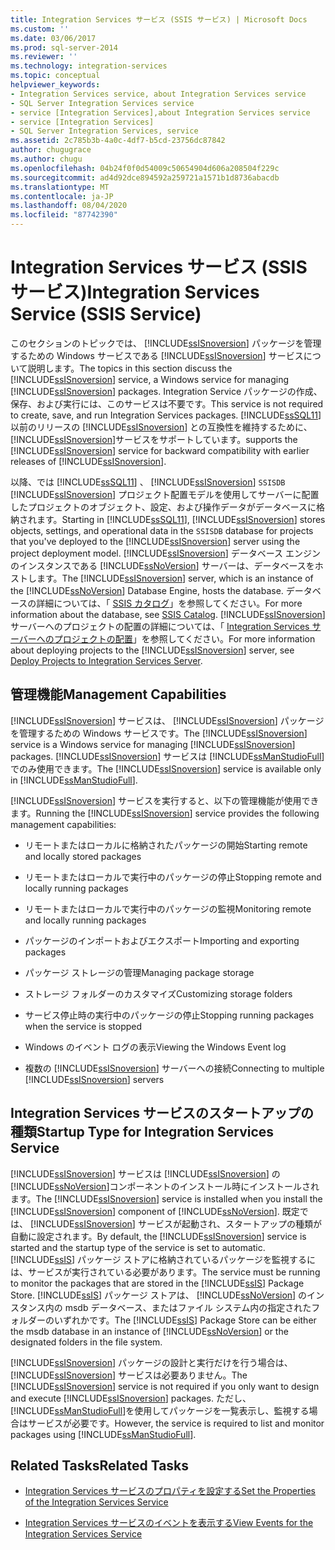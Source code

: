 ```yaml
---
title: Integration Services サービス (SSIS サービス) | Microsoft Docs
ms.custom: ''
ms.date: 03/06/2017
ms.prod: sql-server-2014
ms.reviewer: ''
ms.technology: integration-services
ms.topic: conceptual
helpviewer_keywords:
- Integration Services service, about Integration Services service
- SQL Server Integration Services service
- service [Integration Services],about Integration Services service
- service [Integration Services]
- SQL Server Integration Services, service
ms.assetid: 2c785b3b-4a0c-4df7-b5cd-23756dc87842
author: chugugrace
ms.author: chugu
ms.openlocfilehash: 04b24f0f0d54009c50654904d606a208504f229c
ms.sourcegitcommit: ad4d92dce894592a259721a1571b1d8736abacdb
ms.translationtype: MT
ms.contentlocale: ja-JP
ms.lasthandoff: 08/04/2020
ms.locfileid: "87742390"
---
```

# <a name="integration-services-service-ssis-service"></a><span data-ttu-id="ed55e-102">Integration Services サービス (SSIS サービス)</span><span class="sxs-lookup"><span data-stu-id="ed55e-102">Integration Services Service (SSIS Service)</span></span>
  <span data-ttu-id="ed55e-103">このセクションのトピックでは、 [!INCLUDE[ssISnoversion](../../includes/ssisnoversion-md.md)] パッケージを管理するための Windows サービスである [!INCLUDE[ssISnoversion](../../includes/ssisnoversion-md.md)] サービスについて説明します。</span><span class="sxs-lookup"><span data-stu-id="ed55e-103">The topics in this section discuss the [!INCLUDE[ssISnoversion](../../includes/ssisnoversion-md.md)] service, a Windows service for managing [!INCLUDE[ssISnoversion](../../includes/ssisnoversion-md.md)] packages.</span></span> <span data-ttu-id="ed55e-104">Integration Service パッケージの作成、保存、および実行には、このサービスは不要です。</span><span class="sxs-lookup"><span data-stu-id="ed55e-104">This service is not required to create, save, and run Integration Services packages.</span></span> [!INCLUDE[ssSQL11](../../includes/sssql11-md.md)] <span data-ttu-id="ed55e-105">以前のリリースの [!INCLUDE[ssISnoversion](../../includes/ssisnoversion-md.md)] との互換性を維持するために、 [!INCLUDE[ssISnoversion](../../includes/ssisnoversion-md.md)]サービスをサポートしています。</span><span class="sxs-lookup"><span data-stu-id="ed55e-105">supports the [!INCLUDE[ssISnoversion](../../includes/ssisnoversion-md.md)] service for backward compatibility with earlier releases of [!INCLUDE[ssISnoversion](../../includes/ssisnoversion-md.md)].</span></span>  
  
 <span data-ttu-id="ed55e-106">以降、では [!INCLUDE[ssSQL11](../../includes/sssql11-md.md)] 、 [!INCLUDE[ssISnoversion](../../includes/ssisnoversion-md.md)] `SSISDB` [!INCLUDE[ssISnoversion](../../includes/ssisnoversion-md.md)] プロジェクト配置モデルを使用してサーバーに配置したプロジェクトのオブジェクト、設定、および操作データがデータベースに格納されます。</span><span class="sxs-lookup"><span data-stu-id="ed55e-106">Starting in [!INCLUDE[ssSQL11](../../includes/sssql11-md.md)], [!INCLUDE[ssISnoversion](../../includes/ssisnoversion-md.md)] stores objects, settings, and operational data in the `SSISDB` database for projects that you've deployed to the [!INCLUDE[ssISnoversion](../../includes/ssisnoversion-md.md)] server using the project deployment model.</span></span> <span data-ttu-id="ed55e-107">[!INCLUDE[ssISnoversion](../../includes/ssisnoversion-md.md)] データベース エンジンのインスタンスである [!INCLUDE[ssNoVersion](../../includes/ssnoversion-md.md)] サーバーは、データベースをホストします。</span><span class="sxs-lookup"><span data-stu-id="ed55e-107">The [!INCLUDE[ssISnoversion](../../includes/ssisnoversion-md.md)] server, which is an instance of the [!INCLUDE[ssNoVersion](../../includes/ssnoversion-md.md)] Database Engine, hosts the database.</span></span> <span data-ttu-id="ed55e-108">データベースの詳細については、「 [SSIS カタログ](../catalog/ssis-catalog.md)」を参照してください。</span><span class="sxs-lookup"><span data-stu-id="ed55e-108">For more information about the database, see [SSIS Catalog](../catalog/ssis-catalog.md).</span></span> <span data-ttu-id="ed55e-109">[!INCLUDE[ssISnoversion](../../includes/ssisnoversion-md.md)] サーバーへのプロジェクトの配置の詳細については、「 [Integration Services サーバーへのプロジェクトの配置](../deploy-projects-to-integration-services-server.md)」を参照してください。</span><span class="sxs-lookup"><span data-stu-id="ed55e-109">For more information about deploying projects to the [!INCLUDE[ssISnoversion](../../includes/ssisnoversion-md.md)] server, see [Deploy Projects to Integration Services Server](../deploy-projects-to-integration-services-server.md).</span></span>  
  
## <a name="management-capabilities"></a><span data-ttu-id="ed55e-110">管理機能</span><span class="sxs-lookup"><span data-stu-id="ed55e-110">Management Capabilities</span></span>  
 <span data-ttu-id="ed55e-111">[!INCLUDE[ssISnoversion](../../includes/ssisnoversion-md.md)] サービスは、 [!INCLUDE[ssISnoversion](../../includes/ssisnoversion-md.md)] パッケージを管理するための Windows サービスです。</span><span class="sxs-lookup"><span data-stu-id="ed55e-111">The [!INCLUDE[ssISnoversion](../../includes/ssisnoversion-md.md)] service is a Windows service for managing [!INCLUDE[ssISnoversion](../../includes/ssisnoversion-md.md)] packages.</span></span> <span data-ttu-id="ed55e-112">[!INCLUDE[ssISnoversion](../../includes/ssisnoversion-md.md)] サービスは [!INCLUDE[ssManStudioFull](../../includes/ssmanstudiofull-md.md)]でのみ使用できます。</span><span class="sxs-lookup"><span data-stu-id="ed55e-112">The [!INCLUDE[ssISnoversion](../../includes/ssisnoversion-md.md)] service is available only in [!INCLUDE[ssManStudioFull](../../includes/ssmanstudiofull-md.md)].</span></span>  
  
 <span data-ttu-id="ed55e-113">[!INCLUDE[ssISnoversion](../../includes/ssisnoversion-md.md)] サービスを実行すると、以下の管理機能が使用できます。</span><span class="sxs-lookup"><span data-stu-id="ed55e-113">Running the [!INCLUDE[ssISnoversion](../../includes/ssisnoversion-md.md)] service provides the following management capabilities:</span></span>  
  
-   <span data-ttu-id="ed55e-114">リモートまたはローカルに格納されたパッケージの開始</span><span class="sxs-lookup"><span data-stu-id="ed55e-114">Starting remote and locally stored packages</span></span>  
  
-   <span data-ttu-id="ed55e-115">リモートまたはローカルで実行中のパッケージの停止</span><span class="sxs-lookup"><span data-stu-id="ed55e-115">Stopping remote and locally running packages</span></span>  
  
-   <span data-ttu-id="ed55e-116">リモートまたはローカルで実行中のパッケージの監視</span><span class="sxs-lookup"><span data-stu-id="ed55e-116">Monitoring remote and locally running packages</span></span>  
  
-   <span data-ttu-id="ed55e-117">パッケージのインポートおよびエクスポート</span><span class="sxs-lookup"><span data-stu-id="ed55e-117">Importing and exporting packages</span></span>  
  
-   <span data-ttu-id="ed55e-118">パッケージ ストレージの管理</span><span class="sxs-lookup"><span data-stu-id="ed55e-118">Managing package storage</span></span>  
  
-   <span data-ttu-id="ed55e-119">ストレージ フォルダーのカスタマイズ</span><span class="sxs-lookup"><span data-stu-id="ed55e-119">Customizing storage folders</span></span>  
  
-   <span data-ttu-id="ed55e-120">サービス停止時の実行中のパッケージの停止</span><span class="sxs-lookup"><span data-stu-id="ed55e-120">Stopping running packages when the service is stopped</span></span>  
  
-   <span data-ttu-id="ed55e-121">Windows のイベント ログの表示</span><span class="sxs-lookup"><span data-stu-id="ed55e-121">Viewing the Windows Event log</span></span>  
  
-   <span data-ttu-id="ed55e-122">複数の [!INCLUDE[ssISnoversion](../../includes/ssisnoversion-md.md)] サーバーへの接続</span><span class="sxs-lookup"><span data-stu-id="ed55e-122">Connecting to multiple [!INCLUDE[ssISnoversion](../../includes/ssisnoversion-md.md)] servers</span></span>  
  
## <a name="startup-type-for-integration-services-service"></a><span data-ttu-id="ed55e-123">Integration Services サービスのスタートアップの種類</span><span class="sxs-lookup"><span data-stu-id="ed55e-123">Startup Type for Integration Services Service</span></span>  
 <span data-ttu-id="ed55e-124">[!INCLUDE[ssISnoversion](../../includes/ssisnoversion-md.md)] サービスは [!INCLUDE[ssISnoversion](../../includes/ssisnoversion-md.md)] の [!INCLUDE[ssNoVersion](../../includes/ssnoversion-md.md)]コンポーネントのインストール時にインストールされます。</span><span class="sxs-lookup"><span data-stu-id="ed55e-124">The [!INCLUDE[ssISnoversion](../../includes/ssisnoversion-md.md)] service is installed when you install the [!INCLUDE[ssISnoversion](../../includes/ssisnoversion-md.md)] component of [!INCLUDE[ssNoVersion](../../includes/ssnoversion-md.md)].</span></span> <span data-ttu-id="ed55e-125">既定では、 [!INCLUDE[ssISnoversion](../../includes/ssisnoversion-md.md)] サービスが起動され、スタートアップの種類が自動に設定されます。</span><span class="sxs-lookup"><span data-stu-id="ed55e-125">By default, the [!INCLUDE[ssISnoversion](../../includes/ssisnoversion-md.md)] service is started and the startup type of the service is set to automatic.</span></span> <span data-ttu-id="ed55e-126">[!INCLUDE[ssIS](../../includes/ssis-md.md)] パッケージ ストアに格納されているパッケージを監視するには、サービスが実行されている必要があります。</span><span class="sxs-lookup"><span data-stu-id="ed55e-126">The service must be running to monitor the packages that are stored in the [!INCLUDE[ssIS](../../includes/ssis-md.md)] Package Store.</span></span> <span data-ttu-id="ed55e-127">[!INCLUDE[ssIS](../../includes/ssis-md.md)] パッケージ ストアは、 [!INCLUDE[ssNoVersion](../../includes/ssnoversion-md.md)] のインスタンス内の msdb データベース、またはファイル システム内の指定されたフォルダーのいずれかです。</span><span class="sxs-lookup"><span data-stu-id="ed55e-127">The [!INCLUDE[ssIS](../../includes/ssis-md.md)] Package Store can be either the msdb database in an instance of [!INCLUDE[ssNoVersion](../../includes/ssnoversion-md.md)] or the designated folders in the file system.</span></span>  
  
 <span data-ttu-id="ed55e-128">[!INCLUDE[ssISnoversion](../../includes/ssisnoversion-md.md)] パッケージの設計と実行だけを行う場合は、 [!INCLUDE[ssISnoversion](../../includes/ssisnoversion-md.md)] サービスは必要ありません。</span><span class="sxs-lookup"><span data-stu-id="ed55e-128">The [!INCLUDE[ssISnoversion](../../includes/ssisnoversion-md.md)] service is not required if you only want to design and execute [!INCLUDE[ssISnoversion](../../includes/ssisnoversion-md.md)] packages.</span></span> <span data-ttu-id="ed55e-129">ただし、 [!INCLUDE[ssManStudioFull](../../includes/ssmanstudiofull-md.md)]を使用してパッケージを一覧表示し、監視する場合はサービスが必要です。</span><span class="sxs-lookup"><span data-stu-id="ed55e-129">However, the service is required to list and monitor packages using [!INCLUDE[ssManStudioFull](../../includes/ssmanstudiofull-md.md)].</span></span>  
  
## <a name="related-tasks"></a><span data-ttu-id="ed55e-130">Related Tasks</span><span class="sxs-lookup"><span data-stu-id="ed55e-130">Related Tasks</span></span>  
  
-   [<span data-ttu-id="ed55e-131">Integration Services サービスのプロパティを設定する</span><span class="sxs-lookup"><span data-stu-id="ed55e-131">Set the Properties of the Integration Services Service</span></span>](../set-the-properties-of-the-integration-services-service.md)  
  
-   [<span data-ttu-id="ed55e-132">Integration Services サービスのイベントを表示する</span><span class="sxs-lookup"><span data-stu-id="ed55e-132">View Events for the Integration Services Service</span></span>](../view-events-for-the-integration-services-service.md)  
  
  
